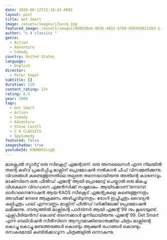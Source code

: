 ```yaml
---
date: 2020-06-12T15:10:43.000Z
layout: post
title: Get Smart
image: /assets/images/j7uocq.jpg
featured_image: /assets/images/600830eb-8036-4815-b7b0-05695862126d-1-.jpeg
author: "c 4 classics "
genre:
  - Action
  - Adventure
  - Comedy
country: United States
language:
  - English
director:
  - Peter Segal
subtitle: []
duration: 110
content_rating: 13+
rating: 6.5
year: 2008
tags:
  - Get Smart
  - Action
  - Comedy
  - Adventure
  - Steve Carell
  - C 4 CLASSICS
  - SpyComedy
featured: false
imageshadow: true
youtubeId: K9WNBO3szgQ
---
```

മാക്സ്വെൽ സ്മാർട്ട്‌ ഒരു സീക്രെറ്റ്  ഏജന്റാണ്. ഒരു അനലൈസർ എന്ന നിലയിൽ തന്റെ കഴിവ് പ്രകടിപ്പിച്ച മാക്സിന് പ്രൊമോഷൻ നൽകാൻ ചീഫ് വിസമ്മതിക്കുന്നു. വിവരങ്ങൾ കണ്ടെത്തുന്നതിലെ തല്പരത തന്നെയായിരുന്നു അതിന്റെ കാരണവും. മാകിസിനെ ഒരു ഫീൽഡ് ഏജന്റ് ആയി പ്രൊമോട്ട് ചെയ്താൽ ഒരു മികച്ച വിശകലന വിദഗ്ധനെ ഏജൻസിക്ക് നഷ്ടമാകും. ആയിടക്കാണ് terrorist ഓർഗനൈസേഷൻ ആയ KAOS സീക്രെട് ഏജന്റുകളെ കണ്ടെത്തുന്നതും അവർക്ക് നേരെ ആക്രമണം അഴിച്ചുവിടുന്നതും. രോഗി ഇച്ചിച്ചതും വൈദ്യൻ കല്പിച്ചതും പാല് എന്നവണ്ണം  മാക്സിന് ഫീൽഡ് വർക്കിലേക്ക് പ്രൊമോഷൻ ലഭിക്കുന്നു. ദൗത്യത്തിൽ മാക്സിന്റെ പാർട്ണർ ആയി ഏജന്റ് 99 നും കൂടെയുണ്ട്. എക്സ്പീരിയൻസ് കൊണ്ട്  തന്നെക്കാൾ മുന്നിലായിരുന്നു ഏജന്റ് 99. Get Smart എന്ന ടെലിവിഷൻ സീരീസിനെ ആസ്പദമാക്കിയൊരുക്കിയ ചിത്രം മാക്സിന്റെ കൊച്ചു കൊച്ചു മണ്ടത്തരങ്ങൾ കൊണ്ടും ആക്ഷൻ രംഗങ്ങൾ കൊണ്ടും രസകരമായി കണ്ടിരിക്കാവുന്ന ചിത്രങ്ങളിൽ ഒന്നാകുന്നു.